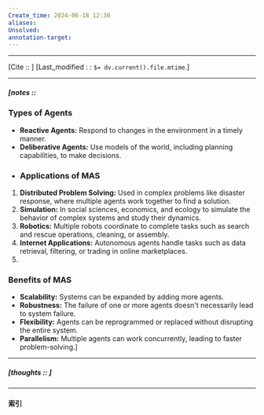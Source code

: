 ```yaml
---
Create_time: 2024-06-18 12:30
aliases: 
Unsolved: 
annotation-target:
---
```


---
[Cite ::  ]
[Last_modified : : `$= dv.current().file.mtime`.]


---
##### [notes ::   
### Types of Agents

- **Reactive Agents:** Respond to changes in the environment in a timely manner.
- **Deliberative Agents:** Use models of the world, including planning capabilities, to make decisions.
- ### Applications of MAS

1. **Distributed Problem Solving:** Used in complex problems like disaster response, where multiple agents work together to find a solution.
2. **Simulation:** In social sciences, economics, and ecology to simulate the behavior of complex systems and study their dynamics.
3. **Robotics:** Multiple robots coordinate to complete tasks such as search and rescue operations, cleaning, or assembly.
4. **Internet Applications:** Autonomous agents handle tasks such as data retrieval, filtering, or trading in online marketplaces.
5. 
### Benefits of MAS

- **Scalability:** Systems can be expanded by adding more agents.
- **Robustness:** The failure of one or more agents doesn't necessarily lead to system failure.
- **Flexibility:** Agents can be reprogrammed or replaced without disrupting the entire system.
- **Parallelism:** Multiple agents can work concurrently, leading to faster problem-solving.]




---
##### [thoughts ::  ]


---
#### 索引
